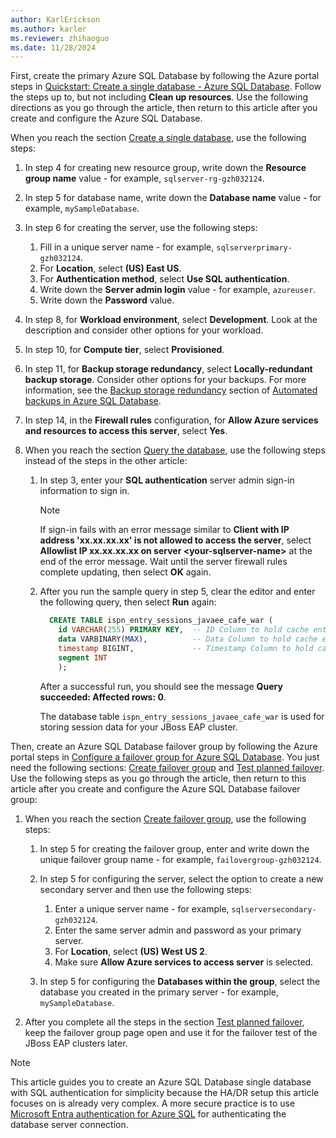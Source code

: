 ```yaml
---
author: KarlErickson
ms.author: karler
ms.reviewer: zhihaoguo
ms.date: 11/28/2024
---
```


First, create the primary Azure SQL Database by following the Azure portal steps in [Quickstart: Create a single database - Azure SQL Database](/azure/azure-sql/database/single-database-create-quickstart?view=azuresql-db&preserve-view=true&tabs=azure-portal). Follow the steps up to, but not including **Clean up resources**. Use the following directions as you go through the article, then return to this article after you create and configure the Azure SQL Database.

When you reach the section [Create a single database](/azure/azure-sql/database/single-database-create-quickstart?view=azuresql-db&preserve-view=true&tabs=azure-portal#create-a-single-database), use the following steps:

1. In step 4 for creating new resource group, write down the **Resource group name** value - for example, `sqlserver-rg-gzh032124`.

1. In step 5 for database name, write down the **Database name** value - for example, `mySampleDatabase`.

1. In step 6 for creating the server, use the following steps:

    1. Fill in a unique server name - for example, `sqlserverprimary-gzh032124`.
    1. For **Location**, select **(US) East US**.
    1. For **Authentication method**, select **Use SQL authentication**.
    1. Write down the **Server admin login** value - for example, `azureuser`.
    1. Write down the **Password** value.

1. In step 8, for **Workload environment**, select **Development**. Look at the description and consider other options for your workload.

1. In step 10, for **Compute tier**, select **Provisioned**.

1. In step 11, for **Backup storage redundancy**, select **Locally-redundant backup storage**. Consider other options for your backups. For more information, see the [Backup storage redundancy](/azure/azure-sql/database/automated-backups-overview?view=azuresql-db&preserve-view=true#backup-storage-redundancy) section of [Automated backups in Azure SQL Database](/azure/azure-sql/database/automated-backups-overview?view=azuresql-db&preserve-view=true).

1. In step 14, in the **Firewall rules** configuration, for **Allow Azure services and resources to access this server**, select **Yes**.

1. When you reach the section [Query the database](/azure/azure-sql/database/single-database-create-quickstart?view=azuresql-db&preserve-view=true&tabs=azure-portal#query-the-database), use the following steps instead of the steps in the other article:

    1. In step 3, enter your **SQL authentication** server admin sign-in information to sign in.

       > [!NOTE]
       > If sign-in fails with an error message similar to **Client with IP address 'xx.xx.xx.xx' is not allowed to access the server**, select **Allowlist IP xx.xx.xx.xx on server \<your-sqlserver-name\>** at the end of the error message. Wait until the server firewall rules complete updating, then select **OK** again.

    1. After you run the sample query in step 5, clear the editor and enter the following query, then select **Run** again:

       ```sql
         CREATE TABLE ispn_entry_sessions_javaee_cafe_war (
           id VARCHAR(255) PRIMARY KEY,  -- ID Column to hold cache entry ids
           data VARBINARY(MAX),          -- Data Column to hold cache entry data
           timestamp BIGINT,             -- Timestamp Column to hold cache entry timestamps
           segment INT
           );
       ```

       After a successful run, you should see the message **Query succeeded: Affected rows: 0**.

       The database table `ispn_entry_sessions_javaee_cafe_war` is used for storing session data for your JBoss EAP cluster.

Then, create an Azure SQL Database failover group by following the Azure portal steps in [Configure a failover group for Azure SQL Database](/azure/azure-sql/database/failover-group-configure-sql-db?view=azuresql-db&preserve-view=true&tabs=azure-portal&pivots=azure-sql-single-db). You just need the following sections: [Create failover group](/azure/azure-sql/database/failover-group-configure-sql-db?view=azuresql-db&preserve-view=true&tabs=azure-portal&pivots=azure-sql-single-db#create-failover-group) and [Test planned failover](/azure/azure-sql/database/failover-group-configure-sql-db?view=azuresql-db&preserve-view=true&tabs=azure-portal&pivots=azure-sql-single-db#test-planned-failover). Use the following steps as you go through the article, then return to this article after you create and configure the Azure SQL Database failover group:

1. When you reach the section [Create failover group](/azure/azure-sql/database/failover-group-configure-sql-db?view=azuresql-db&preserve-view=true&tabs=azure-portal&pivots=azure-sql-single-db#create-failover-group), use the following steps:

    1. In step 5 for creating the failover group, enter and write down the unique failover group name - for example, `failovergroup-gzh032124`.

    1. In step 5 for configuring the server, select the option to create a new secondary server and then use the following steps:

        1. Enter a unique server name - for example, `sqlserversecondary-gzh032124`.
        1. Enter the same server admin and password as your primary server.
        1. For **Location**, select **(US) West US 2**.
        1. Make sure **Allow Azure services to access server** is selected.

    1. In step 5 for configuring the **Databases within the group**, select the database you created in the primary server - for example, `mySampleDatabase`.

1. After you complete all the steps in the section [Test planned failover](/azure/azure-sql/database/failover-group-configure-sql-db?view=azuresql-db&preserve-view=true&tabs=azure-portal&pivots=azure-sql-single-db#test-planned-failover), keep the failover group page open and use it for the failover test of the JBoss EAP clusters later.

> [!NOTE]
> This article guides you to create an Azure SQL Database single database with SQL authentication for simplicity because the HA/DR setup this article focuses on is already very complex. A more secure practice is to use [Microsoft Entra authentication for Azure SQL](/azure/azure-sql/database/authentication-aad-overview?preserve-view=true&view=azuresql-db) for authenticating the database server connection.
